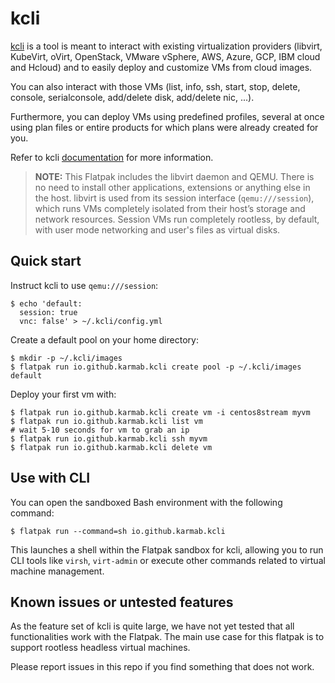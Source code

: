 # kcli

[kcli](https://github.com/karmab/kcli) is a tool is meant to interact with existing virtualization providers (libvirt, KubeVirt, oVirt, OpenStack, VMware vSphere, AWS, Azure, GCP, IBM cloud and Hcloud) and to easily deploy and customize VMs from cloud images.

You can also interact with those VMs (list, info, ssh, start, stop, delete, console, serialconsole, add/delete disk, add/delete nic, ...).

Furthermore, you can deploy VMs using predefined profiles, several at once using plan files or entire products for which plans were already created for you.

Refer to kcli [documentation](https://kcli.readthedocs.io/) for more information.

>**NOTE:** This Flatpak includes the libvirt daemon and QEMU. There is no need to install other applications, extensions or anything else in the host.
> libvirt is used from its session interface (`qemu:///session`), which runs VMs completely isolated from their host’s storage and network resources. Session VMs run completely rootless, by default, with user mode networking and user's files as virtual disks.

## Quick start

Instruct kcli to use `qemu:///session`:
```
$ echo 'default:
  session: true
  vnc: false' > ~/.kcli/config.yml
```

Create a default pool on your home directory:
```
$ mkdir -p ~/.kcli/images
$ flatpak run io.github.karmab.kcli create pool -p ~/.kcli/images default
```

Deploy your first vm with:
```
$ flatpak run io.github.karmab.kcli create vm -i centos8stream myvm
$ flatpak run io.github.karmab.kcli list vm
# wait 5-10 seconds for vm to grab an ip
$ flatpak run io.github.karmab.kcli ssh myvm
$ flatpak run io.github.karmab.kcli delete vm
```

## Use with CLI

You can open the sandboxed Bash environment with the following command:
```
$ flatpak run --command=sh io.github.karmab.kcli
```

This launches a shell within the Flatpak sandbox for kcli, allowing you to run CLI tools like `virsh`, `virt-admin` or execute other commands related to virtual machine management.

## Known issues or untested features

As the feature set of kcli is quite large, we have not yet tested that all functionalities work with the Flatpak. The main use case for this flatpak is to support rootless headless virtual machines.

Please report issues in this repo if you find something that does not work.
